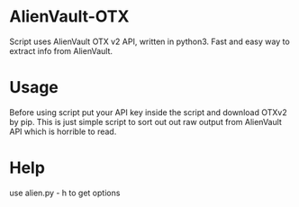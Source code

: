 # AlienVault-OTX
Script uses AlienVault OTX v2 API, written in python3. Fast and easy way to extract info from AlienVault.
# Usage
Before using script put your API key inside the script and download OTXv2 by pip.
This is just simple script to sort out out raw output from
AlienVault API which is horrible to read.
# Help
use alien.py - h to get options
